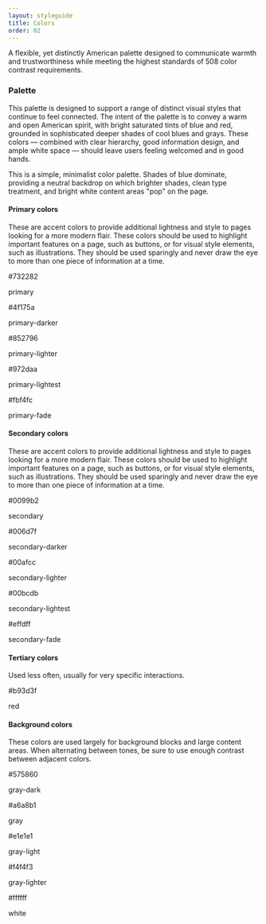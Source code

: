```yaml
---
layout: styleguide
title: Colors
order: 02
---
```


<p>A flexible, yet distinctly American palette designed to communicate warmth and trustworthiness while meeting the highest standards of 508 color contrast requirements.</p><!-- <a class="usa-button usa-button-primary-alt" href="{{ site.baseurl }}/assets/releases/wds-design-v0.8.1.zip">Download the design files</a>
<p class="usa-text-small">Download a zip file with font files and color swatches.</p> -->

<h3 class="usa-heading" id="palette">Palette</h3>

<p>This palette is designed to support a range of distinct visual styles that continue to feel connected. The intent of the palette is to convey a warm and open American spirit, with bright saturated tints of blue and red, grounded in sophisticated deeper shades of cool blues and grays. These colors — combined with clear hierarchy, good information design, and ample white space — should leave users feeling welcomed and in good hands.</p>

<p>This is a simple, minimalist color palette. Shades of blue dominate, providing a neutral backdrop on which brighter shades, clean type treatment, and bright white content areas "pop" on the page.</p>

<h4 class="usa-heading">Primary colors</h4>

<p>These are accent colors to provide additional lightness and style to pages looking for a more modern flair. These colors should be used to highlight important features on a page, such as buttons, or for visual style elements, such as illustrations. They should be used sparingly and never draw the eye to more than one piece of information at a time.</p>

<div class="usa-grid-full usa-color-row">
  <div class="color-big">
    <div class="usa-color-short color-primary">
    </div>
      <p class="usa-color-hex">#732282</p>
      <p class="usa-color-name">primary</p>
  </div>
  <div class="color-small">
    <div class="usa-color-short color-primary-darker">
    </div>
      <p class="usa-color-hex">#4f175a</p>
      <p class="usa-color-name">primary-darker</p>
  </div>
  <div class="color-small">
    <div class="usa-color-short color-primary-lighter">
    </div>
      <p class="usa-color-hex">#852796</p>
      <p class="usa-color-name">primary-lighter</p>
  </div>
  <div class="color-small">
    <div class="usa-color-short color-primary-lightest">
    </div>
      <p class="usa-color-hex">#972daa</p>
      <p class="usa-color-name">primary-lightest</p>
  </div>
  <div class="color-small">
    <div class="usa-color-short color-primary-fade">
    </div>
      <p class="usa-color-hex">#fbf4fc</p>
      <p class="usa-color-name">primary-fade</p>
  </div> 
</div>

<h4 class="usa-heading">Secondary colors</h4>

<p>These are accent colors to provide additional lightness and style to pages looking for a more modern flair. These colors should be used to highlight important features on a page, such as buttons, or for visual style elements, such as illustrations. They should be used sparingly and never draw the eye to more than one piece of information at a time.</p>

<div class="usa-grid-full usa-color-row">
  <div class="color-big">
    <div class="usa-color-short color-secondary">
    </div>
      <p class="usa-color-hex">#0099b2</p>
      <p class="usa-color-name">secondary</p>
  </div>
  <div class="color-small">
    <div class="usa-color-short color-secondary-darker">
    </div>
      <p class="usa-color-hex">#006d7f</p>
      <p class="usa-color-name">secondary-darker</p>
  </div>
  <div class="color-small">
    <div class="usa-color-short color-secondary-lighter">
    </div>
      <p class="usa-color-hex">#00afcc</p>
      <p class="usa-color-name">secondary-lighter</p>
  </div>
  <div class="color-small">
    <div class="usa-color-short color-secondary-lightest">
    </div>
      <p class="usa-color-hex">#00bcdb</p>
      <p class="usa-color-name">secondary-lightest</p>
  </div>
  <div class="color-small">
    <div class="usa-color-short color-secondary-fade">
    </div>
      <p class="usa-color-hex">#effdff</p>
      <p class="usa-color-name">secondary-fade</p>
  </div>
</div>

<h4 class="usa-heading">Tertiary colors</h4>
<p>Used less often, usually for very specific interactions.</p>
<div class="usa-grid-full usa-color-row">
  <div class="color-small">
    <div class="usa-color-short color-red">
    </div>
      <p class="usa-color-hex">#b93d3f</p>
      <p class="usa-color-name">red</p>
  </div>  
</div>

<h4 class="usa-heading">Background colors</h4>

<p>These colors are used largely for background blocks and large content areas. When alternating between tones, be sure to use enough contrast between adjacent colors.</p>

<div class="usa-grid-full usa-color-row">
  <div class="color-big">
    <div class="usa-color-short color-gray-dark">
    </div>
      <p class="usa-color-hex">#575860</p>
      <p class="usa-color-name">gray-dark</p>
  </div>
  <div class="color-small">
    <div class="usa-color-short color-gray">
    </div>
      <p class="usa-color-hex">#a6a8b1</p>
      <p class="usa-color-name">gray</p>
  </div>
  <div class="color-small">
    <div class="usa-color-short color-gray-light">
    </div>
      <p class="usa-color-hex">#e1e1e1</p>
      <p class="usa-color-name">gray-light</p>
  </div>
  <div class="color-small">
    <div class="usa-color-short color-gray-lighter">
    </div>
      <p class="usa-color-hex">#f4f4f3</p>
      <p class="usa-color-name">gray-lighter</p>
  </div>
  <div class="color-small">
    <div class="usa-color-short color-white">
    </div>
      <p class="usa-color-hex">#ffffff</p>
      <p class="usa-color-name">white</p>
  </div>
</div>

<!-- Links section begin -->

<!-- <h3 class="usa-heading" id="links">Links</h3>

<p class="usa-font-lead">Links lead users to a different page or further information.
</p>

<div class="preview">

  <a href="#">This is a link without surrounding text.</a>
  <p><a href="#">This</a> is a text link on a light background.</p>

  <div class="usa-background-dark">
    <p><a href="#">This</a> is a text link on a dark background.</p>
  </div>
</div> -->

<!-- Links section end -->

<!-- <div class="usa-accordion-bordered usa-accordion-docs">
  <button class="usa-button-unstyled usa-accordion-button"
      aria-expanded="true" aria-controls="collapsible-0">
    Documentation
  </button>
  <div id="collapsible-0" aria-hidden="false" class="usa-accordion-content">
    <h4 class="usa-heading">Accessibility</h4>
    <ul class="usa-content-list">
      <li>Users should be able to tab to navigate between links.
      <li>Users should be able to activate a link when pressing ‘Enter’ on their keyboard.</li>
      <li>Users should be able to identify links without relying on color alone.</li>
      <li>Users should be able to activate hover and and focus states with both a mouse and a keyboard.</li>
    </ul>
  </div>
</div> -->


<!-- <p>The options below offer color palette combinations that fall within the range of Section 508 compliant foreground/background color contrast ratios. To ensure that text remains accessible, use only these permitted color combinations.</p>
<p>If you choose to customize beyond this palette, this <a href="http://webaim.org/resources/contrastchecker/">color contrast tool</a> is a useful resource for testing the compliance of any color combination.</p>
<h4 class="usa-heading">Fully accessible combinations</h4>

<h5>Colors on a white background</h5>

<div class="usa-grid-full usa-color-outline">
  <div class="usa-width-one-half">
    <div class="usa-color-text usa-color-text-primary-darkest">
      primary-darkest on white
    </div>
    <div class="usa-color-text usa-color-text-primary-darker">
      primary-darker on white
    </div>
    <div class="usa-color-text usa-color-text-primary">
      primary on white
    </div>
    <div class="usa-color-text usa-color-text-cool-blue-light">
      cool-blue-light on white
    </div>
    <div class="usa-color-text usa-color-text-primary-alt-darkest">
      primary-alt-darkest on white
    </div>
    <div class="usa-color-text usa-color-text-green">
      green on white
    </div>
    <div class="usa-color-text usa-color-text-visited">
      visited on white
    </div>
  </div>
  <div class="usa-width-one-half usa-end-row">
    <div class="usa-color-text usa-color-text-gray-dark">
      base on white
    </div>
    <div class="usa-color-text usa-color-text-gray-dark">
      gray-dark on white
    </div>
    <div class="usa-color-text usa-color-text-gray">
      gray on white
    </div>
    <div class="usa-color-text usa-color-text-gray-warm-dark">
      gray-warm-dark on white
    </div>
    <div class="usa-color-text usa-color-text-secondary-darkest">
      secondary-darkest on white
    </div>
    <div class="usa-color-text usa-color-text-secondary-dark">
      secondary-dark on white
    </div>
    <div class="usa-color-text usa-color-text-secondary">
      secondary on white
    </div>
  </div>
</div>

<h5>Neutrals on a colored background</h5>

<div class="usa-grid-full">
  <div class="usa-width-one-half">
    <div class="usa-color-text usa-color-base usa-color-text-white">
      white on base
    </div>
    <div class="usa-color-text usa-color-gray-warm-dark usa-color-text-white">
      white on gray-warm-dark
    </div>
    <div class="usa-color-text usa-color-gray-dark usa-color-text-white">
      white on gray-dark
    </div>
    <div class="usa-color-text usa-color-gray usa-color-text-white">
      white on gray
    </div>
    <div class="usa-color-text usa-color-primary-darkest usa-color-text-white">
      white on primary-darkest
    </div>
    <div class="usa-color-text usa-color-primary-darker usa-color-text-white">
      white on primary-darker
    </div>
    <div class="usa-color-text usa-color-primary usa-color-text-white">
      white on primary
    </div>
    <div class="usa-color-text usa-color-cool-blue-light usa-color-text-white">
      white on cool-blue-light
    </div>
    <div class="usa-color-text usa-color-primary-alt-darkest usa-color-text-white">
      white on primary-alt-darkest
    </div>
    <div class="usa-color-text usa-color-primary-alt-dark">
      base on primary-alt-dark
    </div>
    <div class="usa-color-text usa-color-primary-alt">
      base on primary-alt
    </div>
    <div class="usa-color-text usa-color-green usa-color-text-white">
      white on green
    </div>
    <div class="usa-color-text usa-color-green-light">
      base on green-light
    </div>
    <div class="usa-color-text usa-color-gold">
      base on gold
    </div>
    <div class="usa-color-text usa-color-gold-light">
      base on gold-light
    </div>
    <div class="usa-color-text usa-color-secondary-darkest usa-color-text-white">
      white on secondary-darkest
    </div>
    <div class="usa-color-text usa-color-secondary-dark usa-color-text-white">
      white on secondary-dark
    </div>
    <div class="usa-color-text usa-color-secondary usa-color-text-white">
      white on secondary
    </div>
  </div>
  <div class="usa-width-one-half usa-end-row">
    <div class="usa-color-text usa-color-gray-light">
      base on gray-light
    </div>
    <div class="usa-color-text usa-color-gray-lighter">
      base on gray-lighter
    </div>
    <div class="usa-color-text usa-color-gray-warm-light">
      base on gray-warm-light
    </div>
    <div class="usa-color-text usa-color-cool-blue-lighter">
      base on cool-blue-lighter
    </div>
    <div class="usa-color-text usa-color-cool-blue-lightest">
      base on cool-blue-lightest
    </div>
    <div class="usa-color-text usa-color-primary-alt-lightest">
      base on primary-alt-lightest
    </div>
    <div class="usa-color-text usa-color-green-lighter">
      base on green-lighter
    </div>
    <div class="usa-color-text usa-color-green-lightest">
      base on green-lightest
    </div>
    <div class="usa-color-text usa-color-gold-lighter">
      base on gold-lighter
    </div>
    <div class="usa-color-text usa-color-gold-lightest">
      base on gold-lightest
    </div>
    <div class="usa-color-text usa-color-secondary-lightest">
      base on secondary-lightest
    </div>
  </div>
</div>
 -->